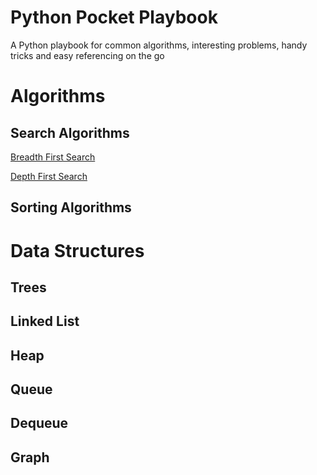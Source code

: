 # Python Pocket Playbook
A Python playbook for common algorithms, interesting problems, handy tricks and easy referencing on the go

# Algorithms

## Search Algorithms

[Breadth First Search](https://github.com/kmjbyrne/python-playbook/blob/master/searching/breadth_first_search.ipynb)

[Depth First Search](https://github.com/kmjbyrne/python-playbook/blob/master/searching/dpth_first_search.ipynb)

## Sorting Algorithms

# Data Structures

## Trees

## Linked List

## Heap

## Queue

## Dequeue

## Graph

